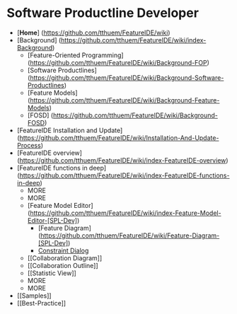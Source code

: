 # Software Productline Developer

* [**Home**] (https://github.com/tthuem/FeatureIDE/wiki)
* [Background] (https://github.com/tthuem/FeatureIDE/wiki/index-Background)
	* [Feature-Oriented Programming] (https://github.com/tthuem/FeatureIDE/wiki/Background-FOP)
	* [Software Productlines] (https://github.com/tthuem/FeatureIDE/wiki/Background-Software-Productlines)
	* [Feature Models] (https://github.com/tthuem/FeatureIDE/wiki/Background-Feature-Models)
	* [FOSD] (https://github.com/tthuem/FeatureIDE/wiki/Background-FOSD)
* [FeatureIDE Installation and Update] (https://github.com/tthuem/FeatureIDE/wiki/Installation-And-Update-Process)
* [FeatureIDE overview] (https://github.com/tthuem/FeatureIDE/wiki/index-FeatureIDE-overview)
* [FeatureIDE functions in deep] (https://github.com/tthuem/FeatureIDE/wiki/index-FeatureIDE-functions-in-deep)
	* MORE
	* MORE
	* [Feature Model Editor] (https://github.com/tthuem/FeatureIDE/wiki/index-Feature-Model-Editor-[SPL-Dev])
		* [Feature Diagram] (https://github.com/tthuem/FeatureIDE/wiki/Feature-Diagram-[SPL-Dev])
		* [Constraint Dialog](https://github.com/tthuem/FeatureIDE/wiki/Constraint-Dialog-[SPL-Dev])
	* [[Collaboration Diagram]]
	* [[Collaboration Outline]]
	* [[Statistic View]]
	* MORE
	* MORE
* [[Samples]]
* [[Best-Practice]]
